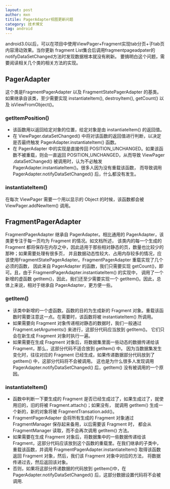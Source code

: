 ```yaml
---
layout: post
author: mxn
titile: PagerAdapter视图更新问题
category: 技术博文
tag: android
---
```


android3.0以后，可以在项目中使用ViewPager+Fragment实现tab分页+子tab页内容滑动效果。当你更新
fragment List集合后调用fragmentpageadpater的notifyDataSetChanged方法时发现数据根本就没有刷新。
要搞明白这个问题，需要阅读相关几个类的相关方法的实现。

## PagerAdapter

这个类是FragmentPagerAdapter 以及 FragmentStatePagerAdapter 的基类。如果继承自该类，至少需要实现 instantiateItem(),
destroyItem(), getCount() 以及 isViewFromObject()。

### getItemPosition()

* 该函数用以返回给定对象的位置，给定对象是由 instantiateItem() 的返回值。
* 在 ViewPager.dataSetChanged() 中将对该函数的返回值进行判断，以决定是否最终触发 PagerAdapter.instantiateItem() 函数。
* 在 PagerAdapter 中的实现是直接传回 POSITION_UNCHANGED。如果该函数不被重载，则会一直返回 POSITION_UNCHANGED，从而导致 ViewPager
.dataSetChanged() 被调用时，认为不必触发 PagerAdapter.instantiateItem()。很多人因为没有重载该函数，
而导致调用PagerAdapter.notifyDataSetChanged() 后，什么都没有发生。

### instantiateItem()

在每次 ViewPager 需要一个用以显示的 Object 的时候，该函数都会被 ViewPager.addNewItem() 调用。

<!-- more -->

## FragmentPagerAdapter

FragmentPagerAdapter 继承自 PagerAdapter。相比通用的 PagerAdapter，该类更专注于每一页均为 Fragment 的情况。如文档所述，
该类内的每一个生成的 Fragment 都将保存在内存之中，因此适用于那些相对静态的页，数量也比较少的那种；如果需要处理有很多页，
并且数据动态性较大、占用内存较多的情况，应该使用FragmentStatePagerAdapter。FragmentPagerAdapter 重载实现了几个必须的函数，
因此来自 PagerAdapter 的函数，我们只需要实现 getCount()，即可。且，由于 FragmentPagerAdapter.instantiateItem() 的实现中，
调用了一个新增的虚函数 getItem()，因此，我们还至少需要实现一个 getItem()。因此，总体上来说，相对于继承自 PagerAdapter，更方便一些。

### getItem()

* 该类中新增的一个虚函数。函数的目的为生成新的 Fragment 对象。重载该函数时需要注意这一点。在需要时，该函数将被 instantiateItem() 所调用。
* 如果需要向 Fragment 对象传递相对静态的数据时，我们一般通过 Fragment.setArguments() 来进行，这部分代码应当放到 getItem()。
它们只会在新生成 Fragment 对象时执行一遍。
* 如果需要在生成 Fragment 对象后，将数据集里面一些动态的数据传递给该 Fragment，那么，这部分代码不适合放到 getItem() 中。
因为当数据集发生变化时，往往对应的 Fragment 已经生成，如果传递数据部分代码放到了 getItem() 中，这部分代码将不会被调用。
这也是为什么很多人发现调用 PagerAdapter.notifyDataSetChanged() 后，getItem() 没有被调用的一个原因。


### instantiateItem()

* 函数中判断一下要生成的 Fragment 是否已经生成过了，如果生成过了，就使用旧的，旧的将被 Fragment.attach()；如果没有，
就调用 getItem() 生成一个新的，新的对象将被 FragmentTransation.add()。
* FragmentPagerAdapter 会将所有生成的 Fragment 对象通过 FragmentManager 保存起来备用，以后需要该 Fragment 时，
都会从 FragmentManager 读取，而不会再次调用 getItem() 方法。
* 如果需要在生成 Fragment 对象后，将数据集中的一些数据传递给该 Fragment，这部分代码应该放到这个函数的重载里。在我们继承的子类中，
重载该函数，并调用 FragmentPagerAdapter.instantiateItem() 取得该函数返回 Fragment 对象，然后，我们该 Fragment 对象中对应的方法，
将数据传递过去，然后返回该对象。
* 否则，如果将这部分传递数据的代码放到 getItem()中，在 PagerAdapter.notifyDataSetChanged() 后，这部分数据设置代码将不会被调用.

